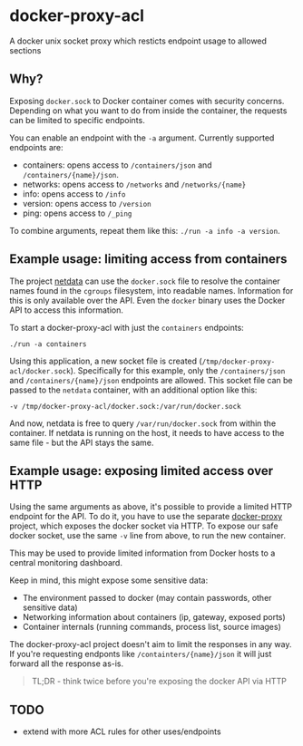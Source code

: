 # docker-proxy-acl

A docker unix socket proxy which resticts endpoint usage to allowed sections

## Why?

Exposing `docker.sock` to Docker container comes with security concerns. Depending on what you want
to do from inside the container, the requests can be limited to specific endpoints.

You can enable an endpoint with the `-a` argument. Currently supported endpoints are:

* containers: opens access to `/containers/json` and `/containers/{name}/json`.
* networks: opens access to `/networks` and `/networks/{name}`
* info: opens access to `/info`
* version: opens access to `/version`
* ping: opens access to `/_ping`

To combine arguments, repeat them like this: `./run -a info -a version`.

## Example usage: limiting access from containers

The project [netdata](https://github.com/firehol/netdata) can use the `docker.sock` file to resolve
the container names found in the `cgroups` filesystem, into readable names. Information for this
is only available over the API. Even the `docker` binary uses the Docker API to access this information.

To start a docker-proxy-acl with just the `containers` endpoints:

~~~
./run -a containers
~~~

Using this application, a new socket file is created (`/tmp/docker-proxy-acl/docker.sock`). Specifically
for this example, only the `/containers/json` and `/containers/{name}/json` endpoints are allowed.
This socket file can be passed to the `netdata` container, with an additional option like this:

~~~
-v /tmp/docker-proxy-acl/docker.sock:/var/run/docker.sock
~~~

And now, netdata is free to query `/var/run/docker.sock` from within the container. If netdata is
running on the host, it needs to have access to the same file - but the API stays the same.

## Example usage: exposing limited access over HTTP

Using the same arguments as above, it's possible to provide a limited HTTP endpoint for the API.
To do it, you have to use the separate [docker-proxy](https://github.com/titpetric/docker-proxy) project,
which exposes the docker socket via HTTP. To expose our safe docker socket, use the same `-v` line
from above, to run the new container.

This may be used to provide limited information from Docker hosts to a central monitoring dashboard.

Keep in mind, this might expose some sensitive data:

* The environment passed to docker (may contain passwords, other sensitive data)
* Networking information about containers (ip, gateway, exposed ports)
* Container internals (running commands, process list, source images)

The docker-proxy-acl project doesn't aim to limit the responses in any way. If you're requesting
endponts like `/containters/{name}/json` it will just forward all the response as-is.

> TL;DR - think twice before you're exposing the docker API via HTTP

## TODO

* extend with more ACL rules for other uses/endpoints

